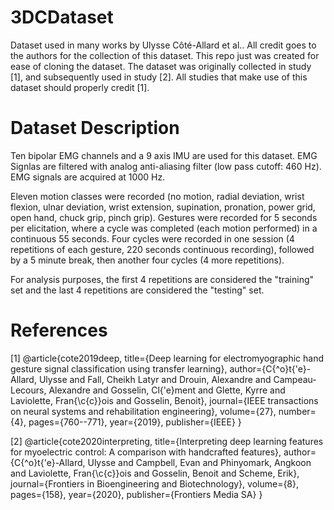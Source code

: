 # 3DCDataset
Dataset used in many works by Ulysse Côté-Allard et al.. All credit goes to the authors for the collection of this dataset. This repo just was created for ease of cloning the dataset. The dataset was originally collected in study [1], and subsequently used in study [2]. All studies that make use of this dataset should properly credit [1].

# Dataset Description
Ten bipolar EMG channels and a 9 axis IMU are used for this dataset.
EMG Signlas are filtered with analog anti-aliasing filter (low pass cutoff: 460 Hz). 
EMG signals are acquired at 1000 Hz.

Eleven motion classes were recorded (no motion, radial deviation, wrist flexion, ulnar deviation, wrist extension, supination, pronation, power grid, open hand, chuck grip, pinch grip).
Gestures were recorded for 5 seconds per elicitation, where a cycle was completed (each motion performed) in a continuous 55 seconds.
Four cycles were recorded in one session (4 repetitions of each gesture, 220 seconds continuous recording), followed by a 5 minute break, then another four cycles (4 more repetitions).

For analysis purposes, the first 4 repetitions are considered the "training" set and the last 4 repetitions are considered the "testing" set.




# References
[1]
@article{cote2019deep,
  title={Deep learning for electromyographic hand gesture signal classification using transfer learning},
  author={C{\^o}t{\'e}-Allard, Ulysse and Fall, Cheikh Latyr and Drouin, Alexandre and Campeau-Lecours, Alexandre and Gosselin, Cl{\'e}ment and Glette, Kyrre and Laviolette, Fran{\c{c}}ois and Gosselin, Benoit},
  journal={IEEE transactions on neural systems and rehabilitation engineering},
  volume={27},
  number={4},
  pages={760--771},
  year={2019},
  publisher={IEEE}
}

[2]
@article{cote2020interpreting,
  title={Interpreting deep learning features for myoelectric control: A comparison with handcrafted features},
  author={C{\^o}t{\'e}-Allard, Ulysse and Campbell, Evan and Phinyomark, Angkoon and Laviolette, Fran{\c{c}}ois and Gosselin, Benoit and Scheme, Erik},
  journal={Frontiers in Bioengineering and Biotechnology},
  volume={8},
  pages={158},
  year={2020},
  publisher={Frontiers Media SA}
}


